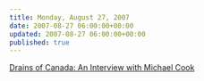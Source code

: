 ```yaml
---
title: Monday, August 27, 2007
date: 2007-08-27 06:00:00+00:00
updated: 2007-08-27 06:00:00+00:00
published: true
---
```


[Drains of Canada: An Interview with Michael Cook](/drains-of-canada-an-interview-with-michael-cook/)

